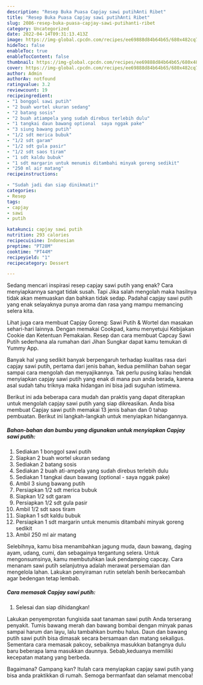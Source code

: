 ```yaml
---
description: "Resep Buka Puasa Capjay sawi putihAnti Ribet"
title: "Resep Buka Puasa Capjay sawi putihAnti Ribet"
slug: 2086-resep-buka-puasa-capjay-sawi-putihanti-ribet
category: Uncategorized
date: 2022-04-14T09:31:13.413Z
image: https://img-global.cpcdn.com/recipes/ee69888d84b64b65/680x482cq70/capjay-sawi-putih-foto-resep-utama.jpg
hideToc: false
enableToc: true
enableTocContent: false
thumbnail: https://img-global.cpcdn.com/recipes/ee69888d84b64b65/680x482cq70/capjay-sawi-putih-foto-resep-utama.jpg
cover: https://img-global.cpcdn.com/recipes/ee69888d84b64b65/680x482cq70/capjay-sawi-putih-foto-resep-utama.jpg
author: Admin
authorAv: notfound
ratingvalue: 3.2
reviewcount: 19
recipeingredient:
- "1 bonggol sawi putih"
- "2 buah wortel ukuran sedang"
- "2 batang sosis"
- "2 buah atiampela yang sudah direbus terlebih dulu"
- "1 tangkai daun bawang optional  saya nggak pake"
- "3 siung bawang putih"
- "1/2 sdt merica bubuk"
- "1/2 sdt garam"
- "1/2 sdt gula pasir"
- "1/2 sdt saos tiram"
- "1 sdt kaldu bubuk"
- "1 sdt margarin untuk menumis ditambahi minyak goreng sedikit"
- "250 ml air matang"
recipeinstructions:

- "Sudah jadi dan siap dinikmati!"
categories:
- Resep
tags:
- capjay
- sawi
- putih

katakunci: capjay sawi putih 
nutrition: 293 calories
recipecuisine: Indonesian
preptime: "PT28M"
cooktime: "PT44M"
recipeyield: "1"
recipecategory: Dessert

---
```



Sedang mencari inspirasi resep capjay sawi putih yang enak? Cara menyiapkannya sangat tidak susah. Tapi Jika salah mengolah maka hasilnya tidak akan memuaskan dan bahkan tidak sedap. Padahal capjay sawi putih yang enak selayaknya punya aroma dan rasa yang mampu memancing selera kita.


Lihat juga cara membuat Capjay Goreng: Sawi Putih &amp; Wortel dan masakan sehari-hari lainnya. Dengan memakai Cookpad, kamu menyetujui Kebijakan Cookie dan Ketentuan Pemakaian. Resep dan cara membuat Capcay Sawi Putih sederhana ala rumahan dari Jihan Sungkar dapat kamu temukan di Yummy App.

Banyak hal yang sedikit banyak berpengaruh terhadap kualitas rasa dari capjay sawi putih, pertama dari jenis bahan, kedua pemilihan bahan segar sampai cara mengolah dan menyajikannya. Tak perlu pusing kalau hendak menyiapkan capjay sawi putih yang enak di mana pun anda berada, karena asal sudah tahu triknya maka hidangan ini bisa jadi suguhan istimewa.


Berikut ini ada beberapa cara mudah dan praktis yang dapat diterapkan untuk mengolah capjay sawi putih yang siap dikreasikan. Anda bisa membuat Capjay sawi putih memakai 13 jenis bahan dan 0 tahap pembuatan. Berikut ini langkah-langkah untuk menyiapkan hidangannya.

<!--inarticleads1-->

##### Bahan-bahan dan bumbu yang digunakan untuk menyiapkan Capjay sawi putih:

1. Sediakan 1 bonggol sawi putih
1. Siapkan 2 buah wortel ukuran sedang
1. Sediakan 2 batang sosis
1. Sediakan 2 buah ati-ampela yang sudah direbus terlebih dulu
1. Sediakan 1 tangkai daun bawang (optional - saya nggak pake)
1. Ambil 3 siung bawang putih
1. Persiapkan 1/2 sdt merica bubuk
1. Siapkan 1/2 sdt garam
1. Persiapkan 1/2 sdt gula pasir
1. Ambil 1/2 sdt saos tiram
1. Siapkan 1 sdt kaldu bubuk
1. Persiapkan 1 sdt margarin untuk menumis ditambahi minyak goreng sedikit
1. Ambil 250 ml air matang


Selebihnya, kamu bisa menambahkan jagung muda, daun bawang, daging ayam, udang, cumi, dan sebagainya tergantung selera. Untuk mengonsumsinya, kamu membutuhkan lauk pendamping capcay. Cara menanam sawi putih selanjutnya adalah merawat persemaian dan mengelola lahan. Lakukan penyiraman rutin setelah benih berkecambah agar bedengan tetap lembab. 

<!--inarticleads2-->

##### Cara memasak Capjay sawi putih:


1. Selesai dan siap dihidangkan!

Lakukan penyemprotan fungisida saat tanaman sawi putih Anda terserang penyakit. Tumis bawang merah dan bawang bombai dengan minyak panas sampai harum dan layu, lalu tambahkan bumbu halus. Daun dan bawang putih sawi putih bisa dimasak secara bersamaan dan matang sekaligus. Sementara cara memasak pakcoy, sebaiknya masukkan batangnya dulu baru beberapa lama masukkan daunnya. Sebab,keduanya memiliki kecepatan matang yang berbeda. 

Bagaimana? Gampang kan? Itulah cara menyiapkan capjay sawi putih yang bisa anda praktikkan di rumah. Semoga bermanfaat dan selamat mencoba!
